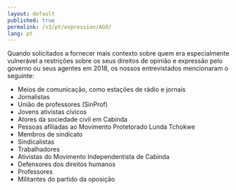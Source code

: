 ```yaml
---
layout: default
published: true
permalink: /v3/pt/expression/AGO/
lang: pt
---
```


Quando solicitados a fornecer mais contexto sobre quem era especialmente vulnerável a restrições sobre os seus direitos de opinião e expressão pelo governo ou seus agentes em 2018, os nossos entrevistados mencionaram o seguinte:
-	Meios de comunicação, como estações de rádio e jornais
-	Jornalistas
-	União de professores (SinProf)
-	Jovens ativistas cívicos
-	Atores da sociedade civil em Cabinda
-	Pessoas afiliadas ao Movimento Protetorado Lunda Tchokwe
-	Membros de sindicato
-	Sindicalistas
-	Trabalhadores
-	Ativistas do Movimento Independentista de Cabinda
-	Defensores dos direitos humanos
-	Professores
-	Militantes do partido da oposição
